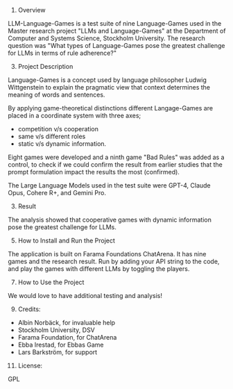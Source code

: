 1. Overview

   
LLM-Language-Games is a test suite of nine Language-Games used in the Master research project
"LLMs and Language-Games" at the Department of Computer and Systems Science, Stockholm University.
The research question was "What types of Language-Games pose the greatest challenge
for LLMs in terms of rule adherence?"

3. Project Description


Language-Games is a concept used by language philosopher Ludwig Wittgenstein to explain the pragmatic
view that context determines the meaning of words and sentences.

By applying game-theoretical distinctions different Langage-Games are placed in a coordinate system with three axes;

+ competition v/s cooperation
+ same v/s different roles
+ static v/s dynamic information.
 
Eight games were developed and a ninth game "Bad Rules" was added as a control, to check
if we could confirm the result from earlier studies that the prompt formulation
impact the results the most (confirmed).

The Large Language Models used in the test suite were GPT-4, Claude Opus, Cohere R+, and Gemini Pro.

3. Result

The analysis showed that cooperative games with dynamic information pose the greatest challenge for LLMs.

5. How to Install and Run the Project

The application is built on Farama Foundations ChatArena. It has nine games and the research result.
Run by adding your API string to the code, and play the games with different LLMs by toggling the players.

7. How to Use the Project

We would love to have additional testing and analysis!

9. Credits:


+ Albin Norbäck, for invaluable help
+ Stockholm University, DSV
+ Farama Foundation, for ChatArena
+ Ebba Irestad, for Ebbas Game
+ Lars Barkström, for support

11. License:
    
GPL
